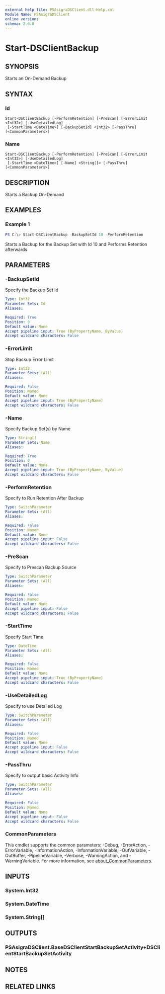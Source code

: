 ```yaml
---
external help file: PSAsigraDSClient.dll-Help.xml
Module Name: PSAsigraDSClient
online version:
schema: 2.0.0
---
```


# Start-DSClientBackup

## SYNOPSIS
Starts an On-Demand Backup

## SYNTAX

### Id
```
Start-DSClientBackup [-PerformRetention] [-PreScan] [-ErrorLimit <Int32>] [-UseDetailedLog]
 [-StartTime <DateTime>] [-BackupSetId] <Int32> [-PassThru] [<CommonParameters>]
```

### Name
```
Start-DSClientBackup [-PerformRetention] [-PreScan] [-ErrorLimit <Int32>] [-UseDetailedLog]
 [-StartTime <DateTime>] [-Name] <String[]> [-PassThru] [<CommonParameters>]
```

## DESCRIPTION
Starts a Backup On-Demand

## EXAMPLES

### Example 1
```powershell
PS C:\> Start-DSClientBackup -BackupSetId 10 -PerformRetention
```

Starts a Backup for the Backup Set with Id 10 and Performs Retention afterwards

## PARAMETERS

### -BackupSetId
Specify the Backup Set Id

```yaml
Type: Int32
Parameter Sets: Id
Aliases:

Required: True
Position: 0
Default value: None
Accept pipeline input: True (ByPropertyName, ByValue)
Accept wildcard characters: False
```

### -ErrorLimit
Stop Backup Error Limit

```yaml
Type: Int32
Parameter Sets: (All)
Aliases:

Required: False
Position: Named
Default value: None
Accept pipeline input: True (ByPropertyName)
Accept wildcard characters: False
```

### -Name
Specify Backup Set(s) by Name

```yaml
Type: String[]
Parameter Sets: Name
Aliases:

Required: True
Position: 0
Default value: None
Accept pipeline input: True (ByPropertyName, ByValue)
Accept wildcard characters: False
```

### -PerformRetention
Specify to Run Retention After Backup

```yaml
Type: SwitchParameter
Parameter Sets: (All)
Aliases:

Required: False
Position: Named
Default value: None
Accept pipeline input: False
Accept wildcard characters: False
```

### -PreScan
Specify to Prescan Backup Source

```yaml
Type: SwitchParameter
Parameter Sets: (All)
Aliases:

Required: False
Position: Named
Default value: None
Accept pipeline input: False
Accept wildcard characters: False
```

### -StartTime
Specify Start Time

```yaml
Type: DateTime
Parameter Sets: (All)
Aliases:

Required: False
Position: Named
Default value: None
Accept pipeline input: True (ByPropertyName)
Accept wildcard characters: False
```

### -UseDetailedLog
Specify to use Detailed Log

```yaml
Type: SwitchParameter
Parameter Sets: (All)
Aliases:

Required: False
Position: Named
Default value: None
Accept pipeline input: False
Accept wildcard characters: False
```

### -PassThru
Specify to output basic Activity Info

```yaml
Type: SwitchParameter
Parameter Sets: (All)
Aliases:

Required: False
Position: Named
Default value: None
Accept pipeline input: False
Accept wildcard characters: False
```

### CommonParameters
This cmdlet supports the common parameters: -Debug, -ErrorAction, -ErrorVariable, -InformationAction, -InformationVariable, -OutVariable, -OutBuffer, -PipelineVariable, -Verbose, -WarningAction, and -WarningVariable. For more information, see [about_CommonParameters](http://go.microsoft.com/fwlink/?LinkID=113216).

## INPUTS

### System.Int32

### System.DateTime

### System.String[]

## OUTPUTS

### PSAsigraDSClient.BaseDSClientStartBackupSetActivity+DSClientStartBackupSetActivity

## NOTES

## RELATED LINKS

